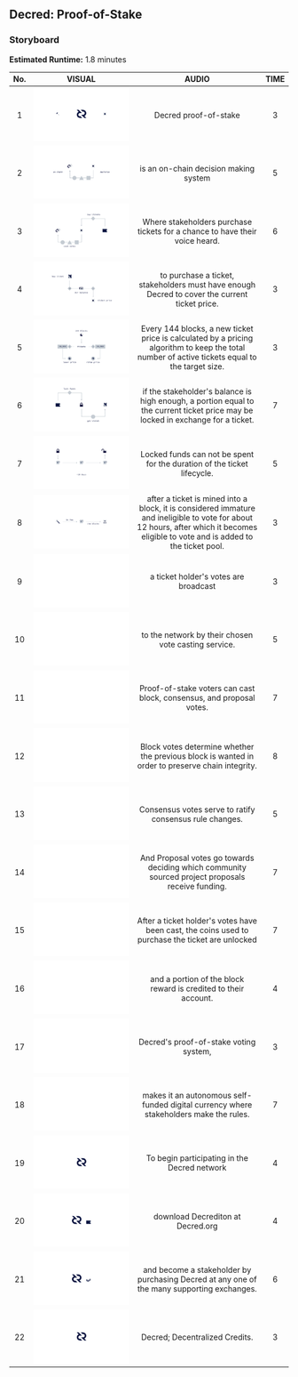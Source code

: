 

## Decred: Proof-of-Stake

### Storyboard
**Estimated Runtime:** 1.8 minutes

No. | VISUAL | AUDIO | TIME
:-: | :----: | :---: | :--:
1 | ![Shot 1](../decredStakeVoting/img/shot_1.svg) | Decred proof-of-stake | 3 
2 | ![Shot 2](../decredStakeVoting/img/shot_2.svg) | is an on-chain decision making system | 5 
3 | ![Shot 3](../decredStakeVoting/img/shot_3.svg) | Where stakeholders purchase tickets for a chance to have their voice heard. | 6 
4 | ![Shot 4](../decredStakeVoting/img/shot_4.svg) | to purchase a ticket, stakeholders must have enough Decred to cover the current ticket price. | 3 
5 | ![Shot 5](../decredStakeVoting/img/shot_5.svg) | Every 144 blocks, a new ticket price is calculated by a pricing algorithm to keep the total number of active tickets equal to the target size. | 3 
6 | ![Shot 6](../decredStakeVoting/img/shot_6.svg) | if the stakeholder's balance is high enough, a portion equal to the current ticket price may be locked in exchange for a ticket. | 7
7 | ![Shot 7](../decredStakeVoting/img/shot_7.svg) | Locked funds can not be spent for the duration of the ticket lifecycle. | 5 
8 | ![Shot 8](../decredStakeVoting/img/shot_8.svg) | after a ticket is mined into a block, it is considered immature and ineligible to vote for about 12 hours, after which it becomes eligible to vote and is added to the ticket pool. | 3 
9 |  ![Shot 9](../decredStakeVoting/img/shot_9.svg) | a ticket holder's votes are broadcast | 3
10 | ![Shot 10](../decredStakeVoting/img/shot_10.svg) | to the network by their chosen vote casting service. | 5
11 | ![Shot 11](../decredStakeVoting/img/shot_11.svg) | Proof-of-stake voters can cast block, consensus, and proposal votes. | 7 
12 | ![Shot 12](../decredStakeVoting/img/shot_12.svg) | Block votes determine whether the previous block is wanted in order to preserve chain integrity. | 8 
13 | ![Shot 13](../decredStakeVoting/img/shot_13.svg) | Consensus votes serve to ratify consensus rule changes. | 5 
14 | ![Shot 14](../decredStakeVoting/img/shot_14.svg) | And Proposal votes go towards deciding which community sourced project proposals receive funding. | 7
15 |  ![Shot 15](../decredStakeVoting/img/shot_15.svg) | After a ticket holder's votes have been cast, the coins used to purchase the ticket are unlocked | 7 
16 | ![Shot 16](../decredStakeVoting/img/shot_16.svg) | and a portion of the block reward is credited to their account. | 4
17 | ![Shot 17](../decredStakeVoting/img/shot_17.svg) | Decred's proof-of-stake voting system, | 3 
18 | ![Shot 18](../decredStakeVoting/img/shot_18.svg) | makes it an autonomous self-funded digital currency where stakeholders make the rules. | 7 
19 | ![Shot 19](../decredStakeVoting/img/shot_19.svg) | To begin participating in the Decred network | 4 
20 |  ![Shot 20](../decredStakeVoting/img/shot_20.svg) | download Decrediton at Decred.org  | 4 
21 |  ![Shot 21](../decredStakeVoting/img/shot_21.svg) | and become a stakeholder by purchasing Decred at any one of the many supporting exchanges. | 6
22 | ![Shot 22](../decredStakeVoting/img/shot_22.svg) | Decred; Decentralized Credits. | 3
